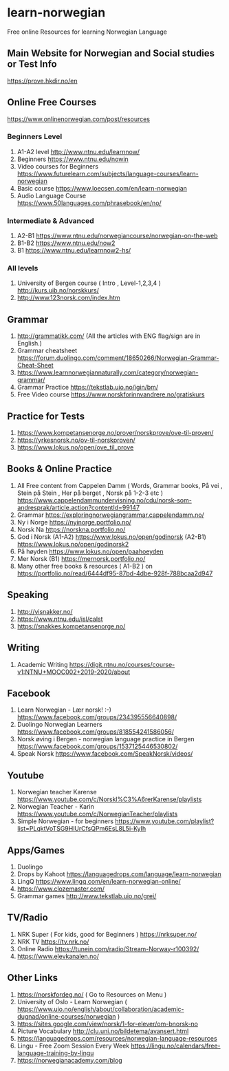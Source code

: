 # learn-norwegian
Free online Resources for learning Norwegian Language

## Main Website for Norwegian and Social studies or Test Info
https://prove.hkdir.no/en

## Online Free Courses
https://www.onlinenorwegian.com/post/resources
### Beginners Level
1. A1-A2 level http://www.ntnu.edu/learnnow/
2. Beginners https://www.ntnu.edu/nowin
3. Video courses for Beginners https://www.futurelearn.com/subjects/language-courses/learn-norwegian
4. Basic course https://www.loecsen.com/en/learn-norwegian
5. Audio Language Course https://www.50languages.com/phrasebook/en/no/
### Intermediate & Advanced
1. A2-B1 https://www.ntnu.edu/norwegiancourse/norwegian-on-the-web
2. B1-B2 https://www.ntnu.edu/now2
3. B1 https://www.ntnu.edu/learnnow2-hs/

### All levels
1. University of Bergen course ( Intro , Level-1,2,3,4 ) http://kurs.uib.no/norskkurs/ 
2. http://www.123norsk.com/index.htm

## Grammar
1. http://grammatikk.com/ (All the articles with ENG flag/sign are in English.)
2. Grammar cheatsheet https://forum.duolingo.com/comment/18650266/Norwegian-Grammar-Cheat-Sheet
3. https://www.learnnorwegiannaturally.com/category/norwegian-grammar/
4. Grammar Practice https://tekstlab.uio.no/igin/bm/
5. Free Video course https://www.norskforinnvandrere.no/gratiskurs

## Practice for Tests
1. https://www.kompetansenorge.no/prover/norskprove/ove-til-proven/
2. https://yrkesnorsk.no/ov-til-norskproven/
3. https://www.lokus.no/open/ove_til_prove

## Books & Online Practice
1. All Free content from Cappelen Damm ( Words, Grammar books, På vei , Stein på Stein , Her på berget , Norsk på 1-2-3 etc ) 
https://www.cappelendammundervisning.no/cdu/norsk-som-andresprak/article.action?contentId=99147
2. Grammar https://exploringnorwegiangrammar.cappelendamm.no/
3. Ny i Norge https://nyinorge.portfolio.no/
4. Norsk Na https://norskna.portfolio.no/
5. God i Norsk (A1-A2) https://www.lokus.no/open/godinorsk 
(A2-B1) https://www.lokus.no/open/godinorsk2
6. På høyden https://www.lokus.no/open/paahoeyden
7. Mer Norsk (B1) https://mernorsk.portfolio.no/
8. Many other free books & resources ( A1-B2 ) on https://portfolio.no/read/6444df95-87bd-4dbe-928f-788bcaa2d947

## Speaking
1. http://visnakker.no/
2. https://www.ntnu.edu/isl/calst
3. https://snakkes.kompetansenorge.no/

## Writing
1. Academic Writing https://digit.ntnu.no/courses/course-v1:NTNU+MOOC002+2019-2020/about 

## Facebook
1. Learn Norwegian - Lær norsk! :-) https://www.facebook.com/groups/234395556640898/
2. Duolingo Norwegian Learners https://www.facebook.com/groups/818554241586056/
3. Norsk øving i Bergen - norwegian language practice in Bergen https://www.facebook.com/groups/1537125446530802/
4. Speak Norsk https://www.facebook.com/SpeakNorsk/videos/

## Youtube
1. Norwegian teacher Karense https://www.youtube.com/c/Norskl%C3%A6rerKarense/playlists
2. Norwegian Teacher - Karin https://www.youtube.com/c/NorwegianTeacher/playlists
3. Simple Norwegian - for beginners https://www.youtube.com/playlist?list=PLqktVoTSG9HlUrCfsQPm6EsL8L5i-KyIh

## Apps/Games
1. Duolingo
2. Drops by Kahoot https://languagedrops.com/language/learn-norwegian
3. LingQ https://www.lingq.com/en/learn-norwegian-online/
4. https://www.clozemaster.com/
5. Grammar games http://www.tekstlab.uio.no/grei/

## TV/Radio
1. NRK Super ( For kids, good for Beginners ) https://nrksuper.no/
2. NRK TV https://tv.nrk.no/
3. Online Radio https://tunein.com/radio/Stream-Norway-r100392/
4. https://www.elevkanalen.no/

## Other Links
1. https://norskfordeg.no/ ( Go to Resources on Menu )
2. University of Oslo - Learn Norwegian ( https://www.uio.no/english/about/collaboration/academic-dugnad/online-courses/norwegian )
3. https://sites.google.com/view/norsk/1-for-elever/om-bnorsk-no
4. Picture Vocabulary http://clu.uni.no/bildetema/avansert.html
5. https://languagedrops.com/resources/norwegian-language-resources
6. Lingu - Free Zoom Session Every Week https://lingu.no/calendars/free-language-training-by-lingu
7. https://norwegianacademy.com/blog

